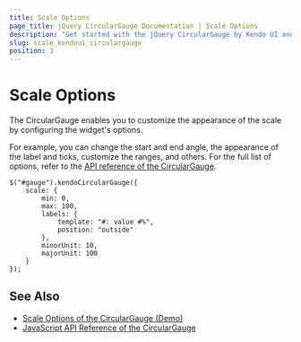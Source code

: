 ```yaml
---
title: Scale Options
page_title: jQuery CircularGauge Documentation | Scale Options
description: "Get started with the jQuery CircularGauge by Kendo UI and customize the options of its scale."
slug: scale_kendoui_circulargauge
position: 3
---
```


# Scale Options

The CircularGauge enables you to customize the appearance of the scale by configuring the widget's options.

For example, you can change the start and end angle, the appearance of the label and ticks, customize the ranges, and others. For the full list of options, refer to the [API reference of the CircularGauge](/api/javascript/dataviz/ui/circulargauge).

    $("#gauge").kendoCircularGauge({
        scale: {
            min: 0,
            max: 100,
            labels: {
                template: "#: value #%",
                position: "outside"
            },
            minorUnit: 10,
            majorUnit: 100
        }
    });

## See Also

* [Scale Options of the CircularGauge (Demo)](https://demos.telerik.com/kendo-ui/circular-gauge/scale-options)
* [JavaScript API Reference of the CircularGauge](/api/javascript/dataviz/ui/circulargauge)
